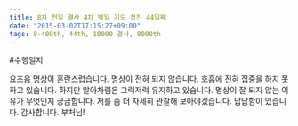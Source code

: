 ```yaml
---
title: 8차 천일 결사 4차 백일 기도 정진 44일째
date: "2015-03-02T17:15:27+09:00"
tags: 8-400th, 44th, 10000 결사, 8000th
---
```


#수행일지

요즈음 명상이 혼란스럽습니다. 명상이 전혀 되지 않습니다. 호흡에 전혀 집중을 하지 못하고 있습니다. 하지만 알아차림은 그럭저럭 유지하고 있습니다. 명상이 잘 되지 않는 이유가 무엇인지 궁금합니다. 저를 좀 더 자세히 관찰해 보아야겠습니다. 답답함이 있습니다. 감사합니다. 부처님!
